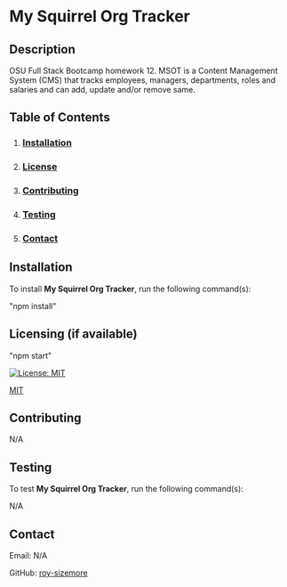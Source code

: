 # **My Squirrel Org Tracker**

  ## **Description**
  
  OSU Full Stack Bootcamp homework 12. MSOT is a Content Management System (CMS) that tracks employees, managers, departments, roles and salaries and can add, update and/or remove same.
  
  ## **Table of Contents**
  
  1. ### [Installation](#installation)
  
  2. ### [License](#license)
  
  3. ### [Contributing](#contributing)
  
  4. ### [Testing](#testing)
  
  5. ### [Contact](#contact)
  
  ## **Installation**
  
  To install **My Squirrel Org Tracker**, run the following command(s):
  
  "npm install"
  
  ## **Licensing** (if available)
  
  "npm start"
  
  [![License: MIT](https://img.shields.io/badge/License-MIT-yellow.svg)](https://opensource.org/licenses/MIT)
  
  [MIT](https://opensource.org/licenses/MIT)
    
  ## **Contributing**
  
  N/A
  
  ## **Testing**
  
  To test **My Squirrel Org Tracker**, run the following command(s):
  
  N/A
    
  ## **Contact**
  
  Email: N/A

  GitHub: [roy-sizemore](https://github.com/roy-sizemore/)

  